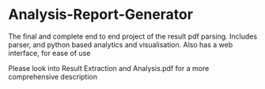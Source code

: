 # Analysis-Report-Generator
The final and complete end to end project of the result pdf parsing. Includes parser, and python based analytics and visualisation. Also has a web interface, for ease of use 

Please look into Result Extraction and Analysis.pdf for a more comprehensive description
